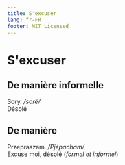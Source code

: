 ```yaml
---
title: S'excuser
lang: fr-FR
footer: MIT Licensed
---
```


# S'excuser

## De manière informelle
Sory. */soré/*  
Désolé

## De manière 

Przepraszam. */Pjépacham/*  
Excuse moi, désolé (*formel et informel*)